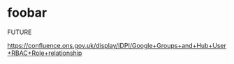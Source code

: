# foobar

FUTURE

https://confluence.ons.gov.uk/display/IDPI/Google+Groups+and+Hub+User+RBAC+Role+relationship
